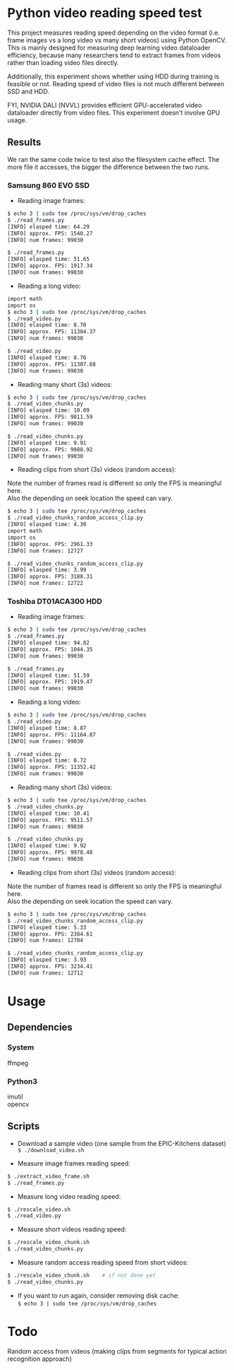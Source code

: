 # Python video reading speed test

This project measures reading speed depending on the video format (i.e. frame images vs a long video vs many short videos) using Python OpenCV. This is mainly designed for measuring deep learning video dataloader efficiency, because many researchers tend to extract frames from videos rather than loading video files directly.

Additionally, this experiment shows whether using HDD during training is feasible or not. Reading speed of video files is not much different between SSD and HDD.

FYI, NVIDIA DALI (NVVL) provides efficient GPU-accelerated video dataloader directly from video files. This experiment doesn't involve GPU usage.

## Results

We ran the same code twice to test also the filesystem cache effect. The more file it accesses, the bigger the difference between the two runs.

### Samsung 860 EVO SSD

* Reading image frames:  

```bash
$ echo 3 | sudo tee /proc/sys/vm/drop_caches
$ ./read_frames.py 
[INFO] elasped time: 64.29
[INFO] approx. FPS: 1540.27
[INFO] num frames: 99030

$ ./read_frames.py
[INFO] elasped time: 51.65
[INFO] approx. FPS: 1917.34
[INFO] num frames: 99030
```

* Reading a long video:  

```bash
import math
import os
$ echo 3 | sudo tee /proc/sys/vm/drop_caches
$ ./read_video.py
[INFO] elasped time: 8.70
[INFO] approx. FPS: 11384.37
[INFO] num frames: 99030

$ ./read_video.py 
[INFO] elasped time: 8.76
[INFO] approx. FPS: 11307.68
[INFO] num frames: 99030
```

* Reading many short (3s) videos:  

```bash
$ echo 3 | sudo tee /proc/sys/vm/drop_caches
$ ./read_video_chunks.py 
[INFO] elasped time: 10.09
[INFO] approx. FPS: 9811.59
[INFO] num frames: 99030

$ ./read_video_chunks.py
[INFO] elasped time: 9.91
[INFO] approx. FPS: 9988.92
[INFO] num frames: 99030
```

* Reading clips from short (3s) videos (random access):  

Note the number of frames read is different so only the FPS is meaningful here.  
Also the depending on seek location the speed can vary.

```bash
$ echo 3 | sudo tee /proc/sys/vm/drop_caches
$ ./read_video_chunks_random_access_clip.py
[INFO] elasped time: 4.30
import math
import os
[INFO] approx. FPS: 2961.33
[INFO] num frames: 12727

$ ./read_video_chunks_random_access_clip.py
[INFO] elasped time: 3.99
[INFO] approx. FPS: 3188.31
[INFO] num frames: 12722
```


### Toshiba DT01ACA300 HDD

* Reading image frames:  

```bash
$ echo 3 | sudo tee /proc/sys/vm/drop_caches
$ ./read_frames.py 
[INFO] elasped time: 94.82
[INFO] approx. FPS: 1044.35
[INFO] num frames: 99030

$ ./read_frames.py 
[INFO] elasped time: 51.59
[INFO] approx. FPS: 1919.47
[INFO] num frames: 99030
```

* Reading a long video:  

```bash
$ echo 3 | sudo tee /proc/sys/vm/drop_caches
$ ./read_video.py
[INFO] elasped time: 8.87
[INFO] approx. FPS: 11164.87
[INFO] num frames: 99030

$ ./read_video.py
[INFO] elasped time: 8.72
[INFO] approx. FPS: 11352.42
[INFO] num frames: 99030
```

* Reading many short (3s) videos:  

```bash
$ echo 3 | sudo tee /proc/sys/vm/drop_caches
$ ./read_video_chunks.py 
[INFO] elasped time: 10.41
[INFO] approx. FPS: 9511.57
[INFO] num frames: 99030

$ ./read_video_chunks.py 
[INFO] elasped time: 9.92
[INFO] approx. FPS: 9978.48
[INFO] num frames: 99030
```

* Reading clips from short (3s) videos (random access):  

Note the number of frames read is different so only the FPS is meaningful here.  
Also the depending on seek location the speed can vary.

```bash
$ echo 3 | sudo tee /proc/sys/vm/drop_caches
$ ./read_video_chunks_random_access_clip.py
[INFO] elasped time: 5.33
[INFO] approx. FPS: 2384.61
[INFO] num frames: 12704

$ ./read_video_chunks_random_access_clip.py
[INFO] elasped time: 3.93
[INFO] approx. FPS: 3234.41
[INFO] num frames: 12712
```

# Usage

## Dependencies

### System
ffmpeg

### Python3
imutil  
opencv  

## Scripts

* Download a sample video (one sample from the EPIC-Kitchens dataset)  
`$ ./download_video.sh`

* Measure image frames reading speed:  
```bash
$ ./extract_video_frame.sh
$ ./read_frames.py
```

* Measure long video reading speed:  
```bash
$ ./rescale_video.sh
$ ./read_video.py
```

* Measure short videos reading speed:  
```bash
$ ./rescale_video_chunk.sh
$ ./read_video_chunks.py
```

* Measure random access reading speed from short videos:  
```bash
$ ./rescale_video_chunk.sh    # if not done yet
$ ./read_video_chunks.py
```


* If you want to run again, consider removing disk cache:  
`$ echo 3 | sudo tee /proc/sys/vm/drop_caches`

# Todo

Random access from videos (making clips from segments for typical action recognition approach)
